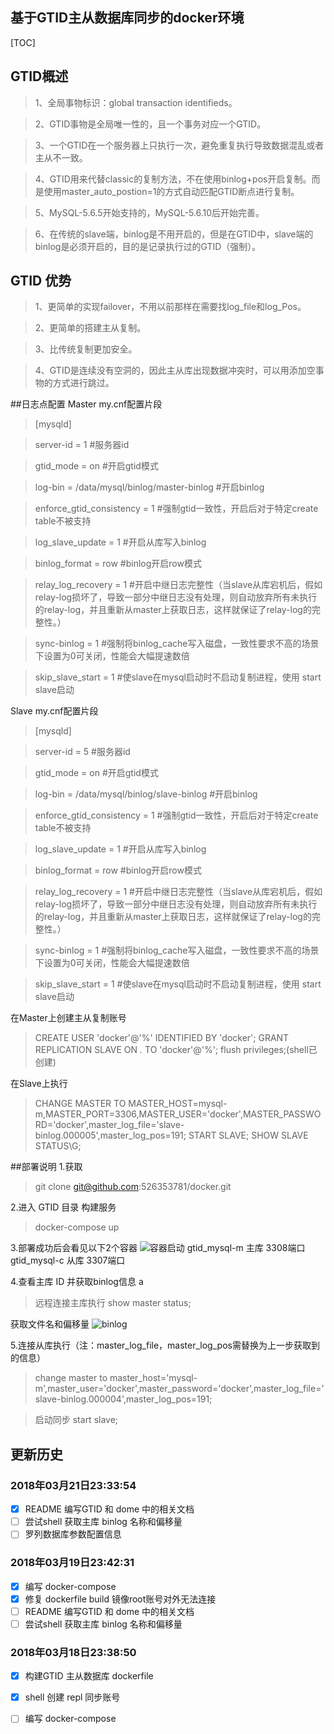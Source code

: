 基于GTID主从数据库同步的docker环境
------------
[TOC]

## GTID概述
> 1、全局事物标识：global transaction identifieds。

> 2、GTID事物是全局唯一性的，且一个事务对应一个GTID。

> 3、一个GTID在一个服务器上只执行一次，避免重复执行导致数据混乱或者主从不一致。

> 4、GTID用来代替classic的复制方法，不在使用binlog+pos开启复制。而是使用master_auto_postion=1的方式自动匹配GTID断点进行复制。

> 5、MySQL-5.6.5开始支持的，MySQL-5.6.10后开始完善。

> 6、在传统的slave端，binlog是不用开启的，但是在GTID中，slave端的binlog是必须开启的，目的是记录执行过的GTID（强制）。

## GTID 优势
> 1、更简单的实现failover，不用以前那样在需要找log_file和log_Pos。

> 2、更简单的搭建主从复制。

> 3、比传统复制更加安全。

> 4、GTID是连续没有空洞的，因此主从库出现数据冲突时，可以用添加空事物的方式进行跳过。

##日志点配置
Master my.cnf配置片段

> [mysqld]

> server-id = 1                                 #服务器id

> gtid_mode = on                                #开启gtid模式

> log-bin = /data/mysql/binlog/master-binlog    #开启binlog

> enforce_gtid_consistency = 1                  #强制gtid一致性，开启后对于特定create table不被支持

> log_slave_update = 1                          #开启从库写入binlog

> binlog_format = row                           #binlog开启row模式

> relay_log_recovery = 1                        #开启中继日志完整性（当slave从库宕机后，假如relay-log损坏了，导致一部分中继日志没有处理，则自动放弃所有未执行的relay-log，并且重新从master上获取日志，这样就保证了relay-log的完整性。）

> sync-binlog = 1                               #强制将binlog_cache写入磁盘，一致性要求不高的场景下设置为0可关闭，性能会大幅提速数倍

> skip_slave_start = 1                          #使slave在mysql启动时不启动复制进程，使用 start slave启动 

Slave my.cnf配置片段

>[mysqld]

> server-id = 5                                 #服务器id

> gtid_mode = on                                #开启gtid模式

> log-bin = /data/mysql/binlog/slave-binlog     #开启binlog

> enforce_gtid_consistency = 1                  #强制gtid一致性，开启后对于特定create table不被支持

> log_slave_update = 1                          #开启从库写入binlog

> binlog_format = row                           #binlog开启row模式

> relay_log_recovery = 1                        #开启中继日志完整性（当slave从库宕机后，假如relay-log损坏了，导致一部分中继日志没有处理，则自动放弃所有未执行的relay-log，并且重新从master上获取日志，这样就保证了relay-log的完整性。）

> sync-binlog = 1                               #强制将binlog_cache写入磁盘，一致性要求不高的场景下设置为0可关闭，性能会大幅提速数倍

> skip_slave_start = 1                          #使slave在mysql启动时不启动复制进程，使用 start slave启动 

在Master上创建主从复制账号
>CREATE USER 'docker'@'%' IDENTIFIED BY 'docker';
 GRANT REPLICATION SLAVE ON *.* TO 'docker'@'%';
 flush privileges;(shell已创建)

在Slave上执行
>CHANGE MASTER TO MASTER_HOST=mysql-m,MASTER_PORT=3306,MASTER_USER='docker',MASTER_PASSWORD='docker',master_log_file='slave-binlog.000005',master_log_pos=191;
 START SLAVE;
 SHOW SLAVE STATUS\G;

##部署说明
1.获取 
> git clone git@github.com:526353781/docker.git

2.进入 GTID 目录 构建服务
> docker-compose up 

3.部署成功后会看见以下2个容器
![容器启动][1]
  gtid_mysql-m 主库 3308端口
  gtid_mysql-c 从库 3307端口
  
4.查看主库 ID 并获取binlog信息
a
> 远程连接主库执行 show master status;

获取文件名和偏移量
![binlog][2]

5.连接从库执行（注：master_log_file，master_log_pos需替换为上一步获取到的信息）
> change master to master_host='mysql-m',master_user='docker',master_password='docker',master_log_file='slave-binlog.000004',master_log_pos=191;

> 启动同步 start slave;

## 更新历史

### 2018年03月21日23:33:54
- [x] README 编写GTID 和 dome 中的相关文档
- [ ] 尝试shell 获取主库 binlog 名称和偏移量
- [ ] 罗列数据库参数配置信息 
### 2018年03月19日23:42:31
- [x] 编写 docker-compose
- [x] 修复 dockerfile build 镜像root账号对外无法连接
- [ ] README 编写GTID 和 dome 中的相关文档
- [ ] 尝试shell 获取主库 binlog 名称和偏移量

### 2018年03月18日23:38:50
- [x] 构建GTID 主从数据库 dockerfile 
- [x] shell 创建 repl 同步账号
- [ ] 编写 docker-compose
 



  [1]: http://pic.geekstool.com/markdown/WX20180321-213059@2x.png
  [2]: http://pic.geekstool.com/markdown/WX20180321-231526@2x.png